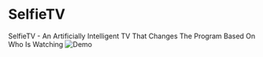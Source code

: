 # SelfieTV
SelfieTV - An Artificially Intelligent TV That Changes The Program Based On Who Is Watching
![Demo](https://github.com/kadvani1/SelfieTV/YouTube/demo.png "Demo")
